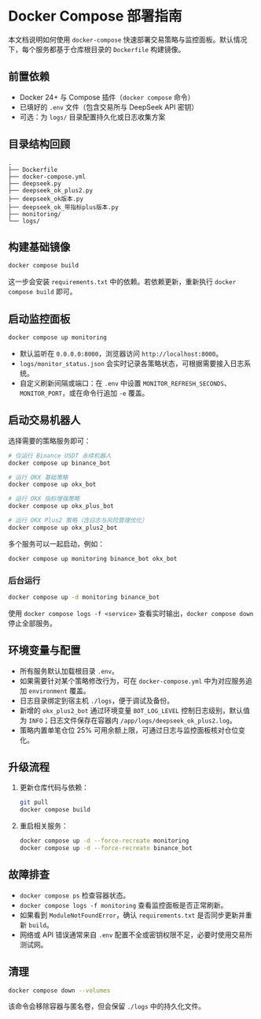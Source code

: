 # Docker Compose 部署指南

本文档说明如何使用 `docker-compose` 快速部署交易策略与监控面板。默认情况下，每个服务都基于仓库根目录的 `Dockerfile` 构建镜像。

## 前置依赖
- Docker 24+ 与 Compose 插件（`docker compose` 命令）
- 已填好的 `.env` 文件（包含交易所与 DeepSeek API 密钥）
- 可选：为 `logs/` 目录配置持久化或日志收集方案

## 目录结构回顾
```
.
├── Dockerfile
├── docker-compose.yml
├── deepseek.py
├── deepseek_ok_plus2.py
├── deepseek_ok版本.py
├── deepseek_ok_带指标plus版本.py
├── monitoring/
└── logs/
```

## 构建基础镜像
```bash
docker compose build
```

这一步会安装 `requirements.txt` 中的依赖。若依赖更新，重新执行 `docker compose build` 即可。

## 启动监控面板
```bash
docker compose up monitoring
```

- 默认监听在 `0.0.0.0:8000`，浏览器访问 `http://localhost:8000`。
- `logs/monitor_status.json` 会实时记录各策略状态，可根据需要接入日志系统。
- 自定义刷新间隔或端口：在 `.env` 中设置 `MONITOR_REFRESH_SECONDS`、`MONITOR_PORT`，或在命令行追加 `-e` 覆盖。

## 启动交易机器人
选择需要的策略服务即可：

```bash
# 仅运行 Binance USDT 永续机器人
docker compose up binance_bot

# 运行 OKX 基础策略
docker compose up okx_bot

# 运行 OKX 指标增强策略
docker compose up okx_plus_bot

# 运行 OKX Plus2 策略（含日志与风险管理优化）
docker compose up okx_plus2_bot
```

多个服务可以一起启动，例如：

```bash
docker compose up monitoring binance_bot okx_bot
```

### 后台运行
```bash
docker compose up -d monitoring binance_bot
```

使用 `docker compose logs -f <service>` 查看实时输出，`docker compose down` 停止全部服务。

## 环境变量与配置
- 所有服务默认加载根目录 `.env`。
- 如果需要针对某个策略修改行为，可在 `docker-compose.yml` 中为对应服务追加 `environment` 覆盖。
- 日志目录绑定到宿主机 `./logs`，便于调试及备份。
- 新增的 `okx_plus2_bot` 通过环境变量 `BOT_LOG_LEVEL` 控制日志级别，默认值为 `INFO`；日志文件保存在容器内 `/app/logs/deepseek_ok_plus2.log`。
- 策略内置单笔仓位 25% 可用余额上限，可通过日志与监控面板核对仓位变化。

## 升级流程
1. 更新仓库代码与依赖：
   ```bash
   git pull
   docker compose build
   ```
2. 重启相关服务：
   ```bash
   docker compose up -d --force-recreate monitoring
   docker compose up -d --force-recreate binance_bot
   ```

## 故障排查
- `docker compose ps` 检查容器状态。
- `docker compose logs -f monitoring` 查看监控面板是否正常刷新。
- 如果看到 `ModuleNotFoundError`，确认 `requirements.txt` 是否同步更新并重新 `build`。
- 网络或 API 错误通常来自 `.env` 配置不全或密钥权限不足，必要时使用交易所测试网。

## 清理
```bash
docker compose down --volumes
```

该命令会移除容器与匿名卷，但会保留 `./logs` 中的持久化文件。
